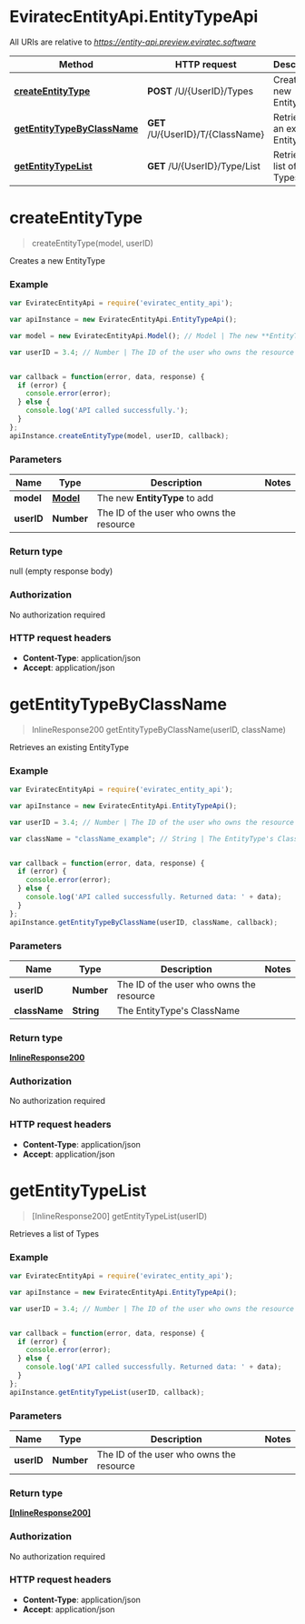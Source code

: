 # EviratecEntityApi.EntityTypeApi

All URIs are relative to *https://entity-api.preview.eviratec.software*

Method | HTTP request | Description
------------- | ------------- | -------------
[**createEntityType**](EntityTypeApi.md#createEntityType) | **POST** /U/{UserID}/Types | Creates a new EntityType
[**getEntityTypeByClassName**](EntityTypeApi.md#getEntityTypeByClassName) | **GET** /U/{UserID}/T/{ClassName} | Retrieves an existing EntityType
[**getEntityTypeList**](EntityTypeApi.md#getEntityTypeList) | **GET** /U/{UserID}/Type/List | Retrieves a list of Types


<a name="createEntityType"></a>
# **createEntityType**
> createEntityType(model, userID)

Creates a new EntityType



### Example
```javascript
var EviratecEntityApi = require('eviratec_entity_api');

var apiInstance = new EviratecEntityApi.EntityTypeApi();

var model = new EviratecEntityApi.Model(); // Model | The new **EntityType** to add

var userID = 3.4; // Number | The ID of the user who owns the resource


var callback = function(error, data, response) {
  if (error) {
    console.error(error);
  } else {
    console.log('API called successfully.');
  }
};
apiInstance.createEntityType(model, userID, callback);
```

### Parameters

Name | Type | Description  | Notes
------------- | ------------- | ------------- | -------------
 **model** | [**Model**](Model.md)| The new **EntityType** to add | 
 **userID** | **Number**| The ID of the user who owns the resource | 

### Return type

null (empty response body)

### Authorization

No authorization required

### HTTP request headers

 - **Content-Type**: application/json
 - **Accept**: application/json

<a name="getEntityTypeByClassName"></a>
# **getEntityTypeByClassName**
> InlineResponse200 getEntityTypeByClassName(userID, className)

Retrieves an existing EntityType



### Example
```javascript
var EviratecEntityApi = require('eviratec_entity_api');

var apiInstance = new EviratecEntityApi.EntityTypeApi();

var userID = 3.4; // Number | The ID of the user who owns the resource

var className = "className_example"; // String | The EntityType's ClassName


var callback = function(error, data, response) {
  if (error) {
    console.error(error);
  } else {
    console.log('API called successfully. Returned data: ' + data);
  }
};
apiInstance.getEntityTypeByClassName(userID, className, callback);
```

### Parameters

Name | Type | Description  | Notes
------------- | ------------- | ------------- | -------------
 **userID** | **Number**| The ID of the user who owns the resource | 
 **className** | **String**| The EntityType&#39;s ClassName | 

### Return type

[**InlineResponse200**](InlineResponse200.md)

### Authorization

No authorization required

### HTTP request headers

 - **Content-Type**: application/json
 - **Accept**: application/json

<a name="getEntityTypeList"></a>
# **getEntityTypeList**
> [InlineResponse200] getEntityTypeList(userID)

Retrieves a list of Types



### Example
```javascript
var EviratecEntityApi = require('eviratec_entity_api');

var apiInstance = new EviratecEntityApi.EntityTypeApi();

var userID = 3.4; // Number | The ID of the user who owns the resource


var callback = function(error, data, response) {
  if (error) {
    console.error(error);
  } else {
    console.log('API called successfully. Returned data: ' + data);
  }
};
apiInstance.getEntityTypeList(userID, callback);
```

### Parameters

Name | Type | Description  | Notes
------------- | ------------- | ------------- | -------------
 **userID** | **Number**| The ID of the user who owns the resource | 

### Return type

[**[InlineResponse200]**](InlineResponse200.md)

### Authorization

No authorization required

### HTTP request headers

 - **Content-Type**: application/json
 - **Accept**: application/json

